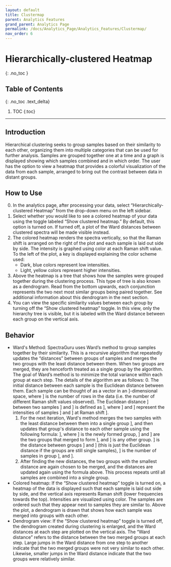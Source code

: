 ```yaml
---
layout: default
title: Clustermap
parent: Analytics Features
grand_parent: Analytics Page
permalink: /docs/Analytics_Page/Analytics_Features/Clustermap/
nav_order: 6
---
```


# Hierarchically-clustered Heatmap
{: .no_toc }

## Table of Contents
{: .no_toc .text_delta}

1. TOC
{:toc}

---

## Introduction

Hierarchical clustering seeks to group samples based on their similarity to each other, organizing them into multiple categories that can be used for further analysis. Samples are grouped together one at a time and a graph is displayed showing which samples combined and in which order. The user has the option to view a heatmap that provides a colorful visualization of the data from each sample, arranged to bring out the contrast between data in distant groups.

## How to Use

0. In the analytics page, after processing your data, select “Hierarchically-clustered Heatmap” from the drop-down menu on the left sidebar.
1. Select whether you would like to see a colored heatmap of your data using the toggle labeled “Show clustered heatmap.” By default, this option is turned on. If turned off, a plot of the Ward distances between clustered spectra will be made visible instead.
2. The colored heatmap renders the spectra vertically, so that the Raman shift is arranged on the right of the plot and each sample is laid out side by side. The intensity is graphed using color at each Raman shift value. To the left of the plot, a key is displayed explaining the color scheme used: 
    - Dark, blue colors represent low intensities. 
    - Light, yellow colors represent higher intensities.
3. Above the heatmap is a tree that shows how the samples were grouped together during the clustering process. This type of tree is also known as a dendrogram. Read from the bottom upwards, each conjunction represents the two next most similar groups being paired together. See additional information about this dendrogram in the next section.
4. You can view the specific similarity values between each group by turning off the “Show clustered heatmap” toggle. In this view, only the hierarchy tree is visible, but it is labeled with the Ward distance between each group on the vertical axis.

## Behavior

- Ward's Method: SpectraGuru uses Ward’s method to group samples together by their similarity. This is a recursive algorithm that repeatedly updates the “distances” between groups of samples and merges the two groups with the least distance between them. When two groups are merged, they are henceforth treated as a single group by the algorithm. The goal of Ward’s method is to minimize the total variance within each group at each step. The details of the algorithm are as follows:
    0. The initial distance between each sample is the Euclidean distance between them. Each sample can be thought of as a vector in an ]-dimensional space, where ] is the number of rows in the data (i.e. the number of different Raman shift values observed). The Euclidean distance ] between two samples ] and ] is defined as ], where ] and ] represent the intensities of samples ] and ] at Raman shift ].
    1. For the next iteration, Ward's method merges the two samples with the least distance between them into a single group ], and then updates that group's distance to each other sample using the following formula: ], where ] is the newly formed group, ] and ] are the two groups that merged to form ], and ] is any other group. ] is the distance between groups ] and ] (this is just the Euclidean distance if the groups are still single samples), ] is the number of samples in group ], and ].
    2. After finding the new distances, the two groups with the smallest distance are again chosen to be merged, and the distances are updated again using the formula above. This process repeats until all samples are combined into a single group.
- Colored heatmap: If the “Show clustered heatmap” toggle is turned on, a heatmap of the data is displayed such that each sample is laid out side by side, and the vertical axis represents Raman shift (lower frequencies towards the top). Intensities are visualized using color. The samples are ordered such that they appear next to samples they are similar to. Above the plot, a dendrogram is drawn that shows how each sample was merged into groups with each other.
- Dendrogram view: If the “Show clustered heatmap” toggle is turned off, the dendrogram created during clustering is enlarged, and the Ward distances at each step are plotted on the vertical axis. The “Ward distance” refers to the distance between the two merged groups at each step. Large jumps in the Ward distance from one step to another indicate that the two merged groups were not very similar to each other. Likewise, smaller jumps in the Ward distance indicate that the two groups were relatively similar.
